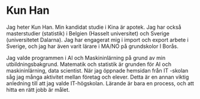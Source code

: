 # Kun Han

Jag heter Kun Han. Min kandidat studie i Kina är apotek. Jag har också masterstudier (statistik) i Belgien (Hasselt universitet) och Sverige (universitetet Dalarna). Jag har engagerat mig i import och export arbete i Sverige, och jag har även varit lärare i MA/NO på grundskolor I Borås.

Jag valde programmen i AI och Maskininlärning på grund av min utbildningsbakgrund. 
Matematik och statistik är grunden för AI och maskininlärning, data scientist.
När jag öppnade hemsidan från IT -skolan såg jag många aktivitet mellan företag och elever. Detta är en annan viktig anledning till att jag valde IT-högskolan. Lärande är bara en process, och att hitta en rätt jobb är målet. 
